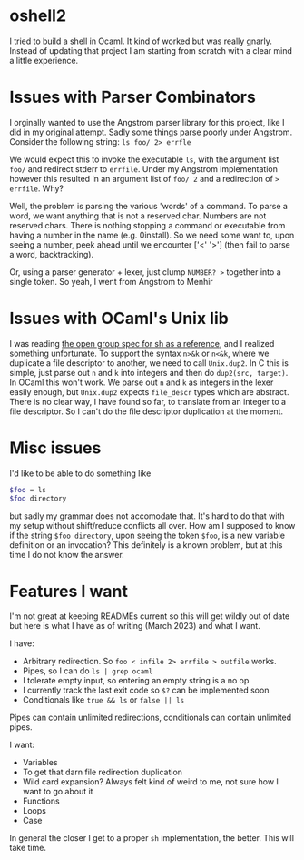 # oshell2

I tried to build a shell in Ocaml. It kind of worked but was really gnarly.
Instead of updating that project I am starting from scratch with a clear mind a little experience.

# Issues with Parser Combinators

I orginally wanted to use the Angstrom parser library for this project, like I did in my original attempt.
Sadly some things parse poorly under Angstrom.
Consider the following string:
`ls foo/ 2> errfle`

We would expect this to invoke the executable `ls`, with the argument list `foo/` and redirect stderr to `errfile`.
Under my Angstrom implementation however this resulted in an argument list of `foo/ 2` and a redirection of `> errfile`.
Why?

Well, the problem is parsing the various 'words' of a command. To parse a word, we want anything that is not a reserved 
char. Numbers are not reserved chars. There is nothing stopping a command or executable from having a number in the name (e.g. 0install). So we need some want to, upon seeing a number, peek ahead until we encounter ['<' '>'] (then fail to parse a word, backtracking). 

Or, using a parser generator + lexer, just clump `NUMBER? >` together into a single token. So yeah, I went from Angstrom to Menhir

# Issues with OCaml's Unix lib

I was reading [the open group spec for sh as a reference](https://pubs.opengroup.org/onlinepubs/9699919799/utilities/V3_chap02.html#tag_18_07), and I realized something unfortunate. To support the syntax `n>&k` or `n<&k`, where we
duplicate a file descriptor to another, we need to call `Unix.dup2`. In C this is simple, just parse out `n` and `k`
into integers and then do `dup2(src, target)`. In OCaml this won't work. We parse out `n` and `k` as integers in the lexer easily enough, but `Unix.dup2` expects `file_descr` types which are abstract. There is no clear way, I have found so far, to translate from an integer to a file descriptor. So I can't do the file descriptor duplication at the moment.

# Misc issues

I'd like to be able to do something like
```bash
$foo = ls
$foo directory
```

but sadly my grammar does not accomodate that. It's hard to do that with my setup without shift/reduce conflicts all over.
How am I supposed to know if the string `$foo directory`, upon seeing the token `$foo`, is a new variable definition or
an invocation? This definitely is a known problem, but at this time I do not know the answer.

# Features I want

I'm not great at keeping READMEs current so this will get wildly out of date but here is what I have as of writing (March 2023) and what I want.

I have:
- Arbitrary redirection. So `foo < infile 2> errfile > outfile` works.
- Pipes, so I can do `ls | grep ocaml `
- I tolerate empty input, so entering an empty string is a no op
- I currently track the last exit code so `$?` can be implemented soon
- Conditionals like `true && ls` or `false || ls`

Pipes can contain unlimited redirections, conditionals can contain unlimited pipes.

I want:
- Variables
- To get that darn file redirection duplication
- Wild card expansion? Always felt kind of weird to me, not sure how I want to go about it
- Functions
- Loops
- Case

In general the closer I get to a proper `sh` implementation, the better. This will take time.